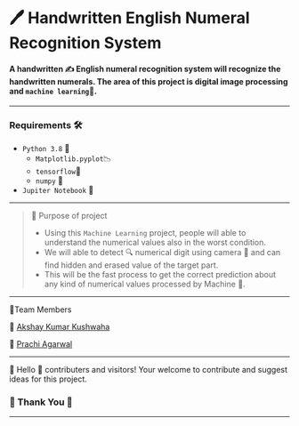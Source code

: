 # 🖊 Handwritten English Numeral Recognition System 
#### A handwritten ✍ English numeral recognition system will recognize the handwritten numerals. The area of this project is digital image processing and `machine learning`🎇. 
---
### Requirements 🛠
  * `Python 3.8` 🐍 
    * `Matplotlib.pyplot`📉
    * `tensorflow`🔆
    * `numpy` 🔢
  * `Jupiter Notebook` 📝
  
---
> 📌 Purpose of project 
> * Using this `Machine Learning` project, people will able to understand the numerical values also in the worst condition. 
> * We will able to detect 🔍 numerical digit using camera 📸 and can find hidden and erased value of the target part.
> * This will be the fast process to get the correct prediction about any kind of numerical values processed by Machine 🧠.
---
🥨Team Members

📍 [Akshay Kumar Kushwaha](https://github.com/xiakshay)

📍 [Prachi Agarwal]()

---
🎈 Hello 👋 contributers and visitors! Your welcome to contribute and suggest ideas for this project. 

### 🙏 Thank You 🙏

---